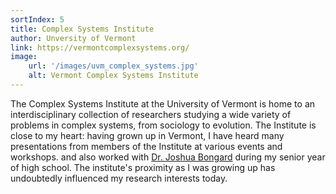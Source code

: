 ```yaml
---
sortIndex: 5
title: Complex Systems Institute
author: Unversity of Vermont
link: https://vermontcomplexsystems.org/
image:
    url: '/images/uvm_complex_systems.jpg'
    alt: Vermont Complex Systems Institute
---
```


The Complex Systems Institute at the University of Vermont is home to an interdisciplinary collection of researchers studying a wide variety of problems in complex systems, from sociology to evolution. The Institute is close to my heart: having grown up in Vermont, I have heard many  presentations from members of the Institute at various events and workshops. and also worked with [Dr. Joshua Bongard](https://www.meclab.org/) during my senior year of high school. The institute's proximity as I was growing up has undoubtedly influenced my research interests today.
